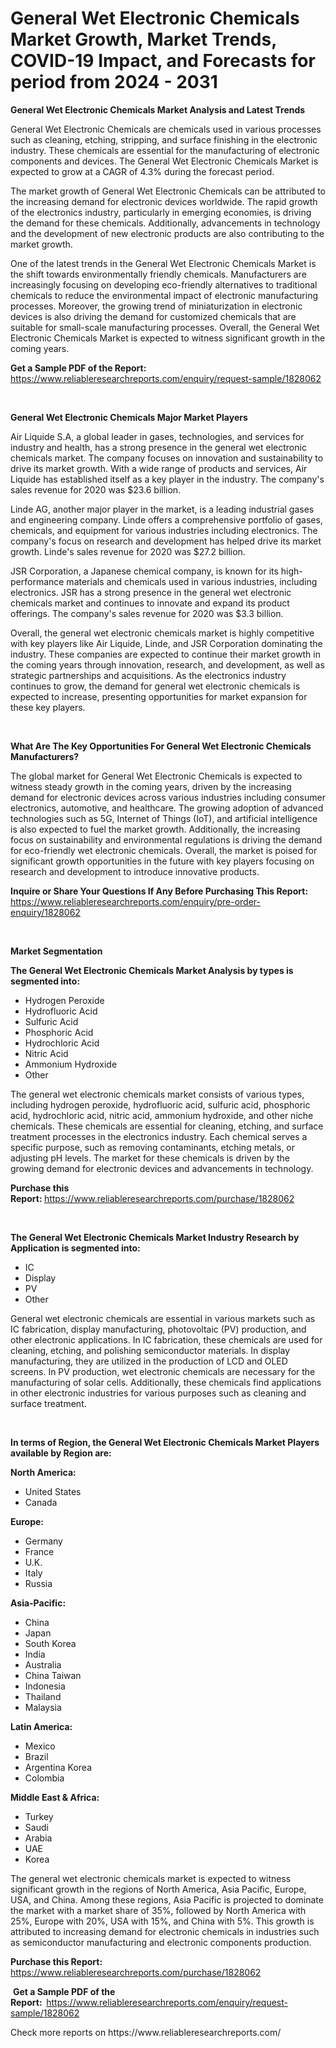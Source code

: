 <p><h1>General Wet Electronic Chemicals Market Growth, Market Trends, COVID-19 Impact, and Forecasts for period from 2024 - 2031</h1></p><p><strong>General Wet Electronic Chemicals Market Analysis and Latest Trends</strong></p>
<p><p>General Wet Electronic Chemicals are chemicals used in various processes such as cleaning, etching, stripping, and surface finishing in the electronic industry. These chemicals are essential for the manufacturing of electronic components and devices. The General Wet Electronic Chemicals Market is expected to grow at a CAGR of 4.3% during the forecast period.</p><p>The market growth of General Wet Electronic Chemicals can be attributed to the increasing demand for electronic devices worldwide. The rapid growth of the electronics industry, particularly in emerging economies, is driving the demand for these chemicals. Additionally, advancements in technology and the development of new electronic products are also contributing to the market growth.</p><p>One of the latest trends in the General Wet Electronic Chemicals Market is the shift towards environmentally friendly chemicals. Manufacturers are increasingly focusing on developing eco-friendly alternatives to traditional chemicals to reduce the environmental impact of electronic manufacturing processes. Moreover, the growing trend of miniaturization in electronic devices is also driving the demand for customized chemicals that are suitable for small-scale manufacturing processes. Overall, the General Wet Electronic Chemicals Market is expected to witness significant growth in the coming years.</p></p>
<p><strong>Get a Sample PDF of the Report:&nbsp;</strong> <a href="https://www.reliableresearchreports.com/enquiry/request-sample/1828062">https://www.reliableresearchreports.com/enquiry/request-sample/1828062</a></p>
<p>&nbsp;</p>
<p><strong>General Wet Electronic Chemicals Major Market Players</strong></p>
<p><p>Air Liquide S.A, a global leader in gases, technologies, and services for industry and health, has a strong presence in the general wet electronic chemicals market. The company focuses on innovation and sustainability to drive its market growth. With a wide range of products and services, Air Liquide has established itself as a key player in the industry. The company's sales revenue for 2020 was $23.6 billion.</p><p>Linde AG, another major player in the market, is a leading industrial gases and engineering company. Linde offers a comprehensive portfolio of gases, chemicals, and equipment for various industries including electronics. The company's focus on research and development has helped drive its market growth. Linde's sales revenue for 2020 was $27.2 billion.</p><p>JSR Corporation, a Japanese chemical company, is known for its high-performance materials and chemicals used in various industries, including electronics. JSR has a strong presence in the general wet electronic chemicals market and continues to innovate and expand its product offerings. The company's sales revenue for 2020 was $3.3 billion.</p><p>Overall, the general wet electronic chemicals market is highly competitive with key players like Air Liquide, Linde, and JSR Corporation dominating the industry. These companies are expected to continue their market growth in the coming years through innovation, research, and development, as well as strategic partnerships and acquisitions. As the electronics industry continues to grow, the demand for general wet electronic chemicals is expected to increase, presenting opportunities for market expansion for these key players.</p></p>
<p>&nbsp;</p>
<p><strong>What Are The Key Opportunities For General Wet Electronic Chemicals Manufacturers?</strong></p>
<p><p>The global market for General Wet Electronic Chemicals is expected to witness steady growth in the coming years, driven by the increasing demand for electronic devices across various industries including consumer electronics, automotive, and healthcare. The growing adoption of advanced technologies such as 5G, Internet of Things (IoT), and artificial intelligence is also expected to fuel the market growth. Additionally, the increasing focus on sustainability and environmental regulations is driving the demand for eco-friendly wet electronic chemicals. Overall, the market is poised for significant growth opportunities in the future with key players focusing on research and development to introduce innovative products.</p></p>
<p><strong>Inquire or Share Your Questions If Any Before Purchasing This Report:</strong> <a href="https://www.reliableresearchreports.com/enquiry/pre-order-enquiry/1828062">https://www.reliableresearchreports.com/enquiry/pre-order-enquiry/1828062</a></p>
<p>&nbsp;</p>
<p><strong>Market Segmentation</strong></p>
<p><strong>The General Wet Electronic Chemicals Market Analysis by types is segmented into:</strong></p>
<p><ul><li>Hydrogen Peroxide</li><li>Hydrofluoric Acid</li><li>Sulfuric Acid</li><li>Phosphoric Acid</li><li>Hydrochloric Acid</li><li>Nitric Acid</li><li>Ammonium Hydroxide</li><li>Other</li></ul></p>
<p><p>The general wet electronic chemicals market consists of various types, including hydrogen peroxide, hydrofluoric acid, sulfuric acid, phosphoric acid, hydrochloric acid, nitric acid, ammonium hydroxide, and other niche chemicals. These chemicals are essential for cleaning, etching, and surface treatment processes in the electronics industry. Each chemical serves a specific purpose, such as removing contaminants, etching metals, or adjusting pH levels. The market for these chemicals is driven by the growing demand for electronic devices and advancements in technology.</p></p>
<p><strong>Purchase this Report:&nbsp;</strong><a href="https://www.reliableresearchreports.com/purchase/1828062">https://www.reliableresearchreports.com/purchase/1828062</a></p>
<p>&nbsp;</p>
<p><strong>The General Wet Electronic Chemicals Market Industry Research by Application is segmented into:</strong></p>
<p><ul><li>IC</li><li>Display</li><li>PV</li><li>Other</li></ul></p>
<p><p>General wet electronic chemicals are essential in various markets such as IC fabrication, display manufacturing, photovoltaic (PV) production, and other electronic applications. In IC fabrication, these chemicals are used for cleaning, etching, and polishing semiconductor materials. In display manufacturing, they are utilized in the production of LCD and OLED screens. In PV production, wet electronic chemicals are necessary for the manufacturing of solar cells. Additionally, these chemicals find applications in other electronic industries for various purposes such as cleaning and surface treatment.</p></p>
<p>&nbsp;</p>
<p><strong>In terms of Region, the General Wet Electronic Chemicals Market Players available by Region are:</strong></p>
<p>
    <p> <strong> North America: </strong>
        <ul>
            <li>United States</li>
            <li>Canada</li>
        </ul>
        </p> 
    <p> <strong> Europe: </strong>
        <ul>
            <li>Germany</li>
            <li>France</li>
            <li>U.K.</li>
            <li>Italy</li>
            <li>Russia</li>
        </ul>
        </p> 
    <p> <strong> Asia-Pacific: </strong>
        <ul>
            <li>China</li>
            <li>Japan</li>
            <li>South Korea</li>
            <li>India</li>
            <li>Australia</li>
            <li>China Taiwan</li>
            <li>Indonesia</li>
            <li>Thailand</li>
            <li>Malaysia</li>
        </ul>
        </p> 
    <p> <strong> Latin America: </strong>
        <ul>
            <li>Mexico</li>
            <li>Brazil</li>
            <li>Argentina Korea</li>
            <li>Colombia</li>
        </ul>
        </p> 
    <p> <strong> Middle East & Africa: </strong>
        <ul>
            <li>Turkey</li>
            <li>Saudi</li>
            <li>Arabia</li>
            <li>UAE</li>
            <li>Korea</li>
        </ul>
    </p>
    </p>
<p><p>The general wet electronic chemicals market is expected to witness significant growth in the regions of North America, Asia Pacific, Europe, USA, and China. Among these regions, Asia Pacific is projected to dominate the market with a market share of 35%, followed by North America with 25%, Europe with 20%, USA with 15%, and China with 5%. This growth is attributed to increasing demand for electronic chemicals in industries such as semiconductor manufacturing and electronic components production.</p></p>
<p><strong>Purchase this Report: </strong><a href="https://www.reliableresearchreports.com/purchase/1828062">https://www.reliableresearchreports.com/purchase/1828062</a></p>
<p>&nbsp;<strong>Get a Sample PDF of the Report:&nbsp;&nbsp;</strong><a href="https://www.reliableresearchreports.com/enquiry/request-sample/1828062">https://www.reliableresearchreports.com/enquiry/request-sample/1828062</a></p>
<p><strong></strong></p>
<p>Check more reports on https://www.reliableresearchreports.com/</p>